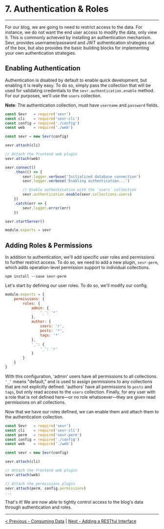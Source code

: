 # 7. Authentication & Roles

---

For our blog, we are going to need to restrict access to the data. For instance,
we do not want the end user access to modify the data, only view it. This is
commonly achieved by installing an authentication mechanism. Sevr, provides
username/password and JWT authentication strategies out of the box, but also
provides the basic building blocks for implementing your own authentication
strategies.


## Enabling Authentication

Authentication is disabled by default to enable quick development, but enabling
it is really easy. To do so, simply pass the collection that will be used for
validating credentials to the `sevr.authentication.enable` method. For our
purposes, we'll use the `users` collection.

**Note**: The authentication collection, must have `username` and `password`
fields.

```javascript
const Sevr   = require('sevr')
const cli    = require('sevr-cli')
const config = require('./config')
const web    = require('./web')

const sevr = new Sevr(config)

sevr.attach(cli)

// Attach the frontend web plugin
sevr.attach(web)

sevr.connect()
	.then(() => {
		sevr.logger.verbose('Initialized database connection')
		sevr.logger.verbose('Enabling authentication...')

		// Enable authentication with the `users` collection
		sevr.authentication.enable(sevr.collections.users)
	})
	.catch(err => {
		sevr.logger.error(err)
	})

sevr.startServer()

module.exports = sevr
```

## Adding Roles & Permissions

In addition to authentication, we'll add specific user roles and permissions to
further restrict access. To do so, we need to add a new plugin, `sevr-perm`,
which adds operation-level permission support to individual collections.

```
npm install --save sevr-perm
```

Let's start by defining our user roles. To do so, we'll modify our config.

```javascript
module.exports = {
	permissions: {
		roles: {
			admin: {
				'_': '*'
			},
			author: {
				users: 'r',
				posts: '*',
				tags: '*'
			},
			'_': {
				'_': 'r'
			}
		}
	}
}
```

With this configuration, 'admin' users have all permissions to all collections.
`'_'` means "default," and is used to assign permissions to any collections that
are not explicitly defined. 'authors' have all permissions to `posts` and
`tags`, but only read access to the `users` collection. Finally, for any user
with a role that is not defined here—or no role whatsoever—they are given read
permissions on all collections.

Now that we have our roles defined, we can enable them and attach them to the
authentication collection.

```javascript
const Sevr   = require('sevr')
const cli    = require('sevr-cli')
const perm   = require('sevr-perm')
const config = require('./config')
const web    = require('./web')

const sevr = new Sevr(config)

sevr.attach(cli)

// Attach the frontend web plugin
sevr.attach(web)

// Attach the permissions plugin
sevr.attach(perm, config.permissions)
...
```

That's it! We are now able to tightly control access to the blog's data through
authentication and roles.

---

[< Previous - Consuming Data](6_consuming_data.md) | [Next - Adding a RESTful Interface](8_sevr_rest.md)
